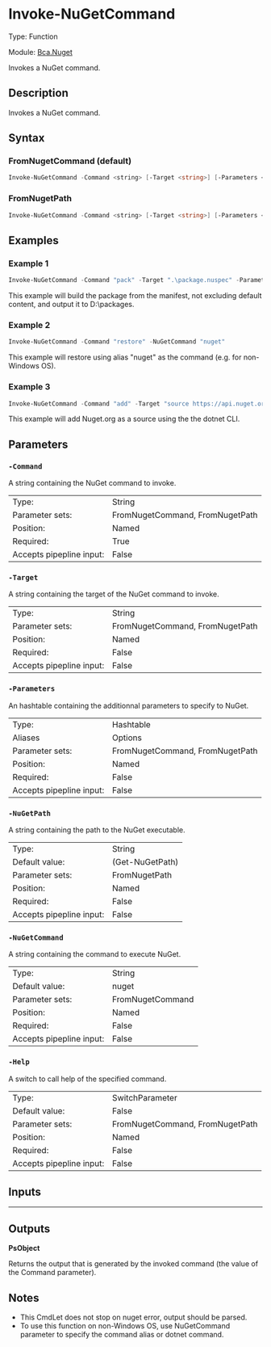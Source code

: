 # Invoke-NuGetCommand
Type: Function

Module: [Bca.Nuget](../ReadMe.md)

Invokes a NuGet command.
## Description
Invokes a NuGet command.
## Syntax
### FromNugetCommand (default)
```powershell
Invoke-NuGetCommand -Command <string> [-Target <string>] [-Parameters <hashtable>] [-NuGetCommand <string>] [-Help] [<CommonParameters>]
```
### FromNugetPath
```powershell
Invoke-NuGetCommand -Command <string> [-Target <string>] [-Parameters <hashtable>] [-NuGetPath <string>] [-Help] [<CommonParameters>]
```
## Examples
### Example 1
```powershell
Invoke-NuGetCommand -Command "pack" -Target ".\package.nuspec" -Parameters @{ "NoDefaultExcludes" = $true ; "OutputDirectory" = "D:\packages" }
```
This example will build the package from the manifest, not excluding default content, and output it to D:\packages.
### Example 2
```powershell
Invoke-NuGetCommand -Command "restore" -NuGetCommand "nuget"
```
This example will restore using alias "nuget" as the command (e.g. for non-Windows OS).
### Example 3
```powershell
Invoke-NuGetCommand -Command "add" -Target "source https://api.nuget.org/v3/index.json" -Parameters @{ "name" = "NuGet.org" } -NuGetCommand "dotnet nuget"
```
This example will add Nuget.org as a source using the the dotnet CLI.
## Parameters
### `-Command`
A string containing the NuGet command to invoke.

| | |
|:-|:-|
|Type:|String|
|Parameter sets:|FromNugetCommand, FromNugetPath|
|Position:|Named|
|Required:|True|
|Accepts pipepline input:|False|

### `-Target`
A string containing the target of the NuGet command to invoke.

| | |
|:-|:-|
|Type:|String|
|Parameter sets:|FromNugetCommand, FromNugetPath|
|Position:|Named|
|Required:|False|
|Accepts pipepline input:|False|

### `-Parameters`
An hashtable containing the additionnal parameters to specify to NuGet.

| | |
|:-|:-|
|Type:|Hashtable|
|Aliases|Options|
|Parameter sets:|FromNugetCommand, FromNugetPath|
|Position:|Named|
|Required:|False|
|Accepts pipepline input:|False|

### `-NuGetPath`
A string containing the path to the NuGet executable.

| | |
|:-|:-|
|Type:|String|
|Default value:|(Get-NuGetPath)|
|Parameter sets:|FromNugetPath|
|Position:|Named|
|Required:|False|
|Accepts pipepline input:|False|

### `-NuGetCommand`
A string containing the command to execute NuGet.

| | |
|:-|:-|
|Type:|String|
|Default value:|nuget|
|Parameter sets:|FromNugetCommand|
|Position:|Named|
|Required:|False|
|Accepts pipepline input:|False|

### `-Help`
A switch to call help of the specified command.

| | |
|:-|:-|
|Type:|SwitchParameter|
|Default value:|False|
|Parameter sets:|FromNugetCommand, FromNugetPath|
|Position:|Named|
|Required:|False|
|Accepts pipepline input:|False|

## Inputs
****


## Outputs
**PsObject**

Returns the output that is generated by the invoked command (the value of the Command parameter).
## Notes
- This CmdLet does not stop on nuget error, output should be parsed.
- To use this function on non-Windows OS, use NuGetCommand parameter to specify the command alias or dotnet command.
